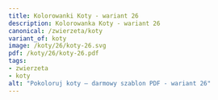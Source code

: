 ```yaml
---
title: Kolorowanki Koty - wariant 26
description: Kolorowanka Koty - wariant 26
canonical: /zwierzeta/koty
variant_of: koty
image: /koty/26/koty-26.svg
pdf: /koty/26/koty-26.pdf
tags:
- zwierzeta
- koty
alt: "Pokoloruj koty – darmowy szablon PDF - wariant 26"
---
```

